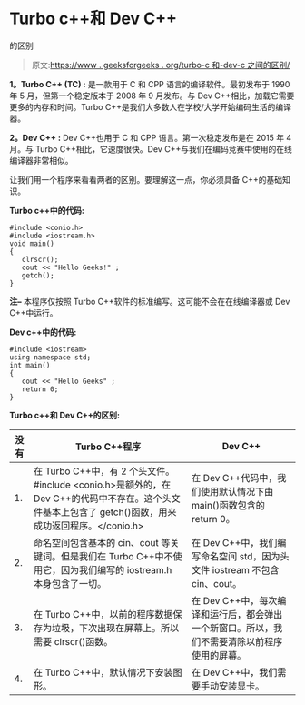 # Turbo c++和 Dev C++

的区别

> 原文:[https://www . geeksforgeeks . org/turbo-c 和-dev-c 之间的区别/](https://www.geeksforgeeks.org/difference-between-turbo-c-and-dev-c/)

**1。Turbo C++ (TC) :**
是一款用于 C 和 CPP 语言的编译软件。最初发布于 1990 年 5 月，但第一个稳定版本于 2008 年 9 月发布。与 Dev C++相比，加载它需要更多的内存和时间。Turbo C++是我们大多数人在学校/大学开始编码生活的编译器。

**2。Dev C++ :**
Dev C++也用于 C 和 CPP 语言。第一次稳定发布是在 2015 年 4 月。与 Turbo C++相比，它速度很快。Dev C++与我们在编码竞赛中使用的在线编译器非常相似。

让我们用一个程序来看看两者的区别。要理解这一点，你必须具备 C++的基础知识。

**Turbo c++中的代码:**

```
#include <conio.h>
#include <iostream.h>
void main()
{
   clrscr();
   cout << "Hello Geeks!" ; 
   getch(); 
}
```

**注–**
本程序仅按照 Turbo C++软件的标准编写。这可能不会在在线编译器或 Dev C++中运行。

**Dev c++中的代码:**

```
#include <iostream>
using namespace std;
int main()
{
   cout << "Hello Geeks" ; 
   return 0; 
} 
```

**Turbo c++和 Dev C++的区别:**

<center>

| 没有 | Turbo C++程序 | Dev C++ |
| --- | --- | --- |
| 1. | 在 Turbo C++中，有 2 个头文件。#include <conio.h>是额外的，在 Dev C++的代码中不存在。这个头文件基本上包含了 getch()函数，用来成功返回程序。</conio.h> | 在 Dev C++代码中，我们使用默认情况下由 main()函数包含的 return 0。 |
| 2. | 命名空间包含基本的 cin、cout 等关键词。但是我们在 Turbo C++中不使用它，因为我们编写的 iostream.h 本身包含了一切。 | 在 Dev C++中，我们编写命名空间 std，因为头文件 iostream 不包含 cin、cout。 |
| 3. | 在 Turbo C++中，以前的程序数据保存为垃圾，下次出现在屏幕上。所以需要 clrscr()函数。 | 在 Dev C++中，每次编译和运行后，都会弹出一个新窗口。所以，我们不需要清除以前程序使用的屏幕。 |
| 4. | 在 Turbo C++中，默认情况下安装图形。 | 在 Dev C++中，我们需要手动安装显卡。 |

</center>